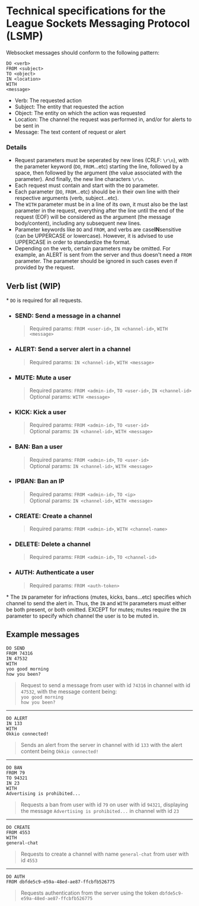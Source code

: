 # Technical specifications for the League Sockets Messaging Protocol (LSMP)
Websocket messages should conform to the following pattern:

```
DO <verb>
FROM <subject>
TO <object>
IN <location>
WITH
<message>
```

- Verb: The requested action
- Subject: The entity that requested the action
- Object: The entity on which the action was requested
- Location: The channel the request was performed in, and/or for alerts to be sent in
- Message: The text content of request or alert

### Details
- Request parameters must be seperated by new lines (CRLF: `\r\n`), with the parameter keyword (`DO`, `FROM`...etc) starting the line, followed by a space, then followed by the argument (the value associated with the parameter). And finally, the new line characters `\r\n`.
- Each request must contain and start with the `DO` parameter.
- Each parameter (`DO`, `FROM`...etc) should be in their own line with their respective arguments (verb, subject...etc).
- The `WITH` parameter must be in a line of its own, it must also be the last parameter in the request, everything after the line until the end of the request (EOF) will be considered as the argument (the message body/content), including any subsequent new lines.
- Parameter keywords like `DO` and `FROM`, and verbs are case**IN**sensitive (can be UPPERCASE or lowercase). However, it is advised to use UPPERCASE in order to standardize the format.
- Depending on the verb, certain parameters may be omitted. For example, an ALERT is sent from the server and thus doesn't need a `FROM` parameter. The parameter should be ignored in such cases even if provided by the request.

## Verb list (WIP)
\* `DO` is required for all requests.
- ### SEND: Send a message in a channel
   > Required params: `FROM <user-id>`, `IN <channel-id>`, `WITH <message>`
- ### ALERT: Send a server alert in a channel
   > Required params: `IN <channel-id>`, `WITH <message>`
- ### MUTE: Mute a user
   > Required params: `FROM <admin-id>`, `TO <user-id>`, `IN <channel-id>`  
   > Optional params: `WITH <message>`
- ### KICK: Kick a user
   > Required params: `FROM <admin-id>`, `TO <user-id>`  
   > Optional params: `IN <channel-id>`, `WITH <message>`
- ### BAN: Ban a user
   > Required params: `FROM <admin-id>`, `TO <user-id>`  
   > Optional params: `IN <channel-id>`, `WITH <message>`
- ### IPBAN: Ban an IP
   > Required params: `FROM <admin-id>`, `TO <ip>`  
   > Optional params: `IN <channel-id>`, `WITH <message>`
- ### CREATE: Create a channel
   > Required params: `FROM <admin-id>`, `WITH <channel-name>`
- ### DELETE: Delete a channel
   > Required params: `FROM <admin-id>`, `TO <channel-id>`
- ### AUTH: Authenticate a user
   > Required params: `FROM <auth-token>`

\* The `IN` parameter for infractions (mutes, kicks, bans...etc) specifies which channel to send the alert in. Thus, the `IN` and `WITH` parameters must either be both present, or both omitted. EXCEPT for mutes; mutes require the `IN` parameter to specify which channel the user is to be muted in.

## Example messages
```
DO SEND
FROM 74316
IN 47532
WITH
yoo good morning
how you been?
```
> Request to send a message from user with id `74316` in channel with id `47532`, with the message content being:  
> `yoo good morning`  
> `how you been?`

---
```
DO ALERT
IN 133
WITH
Okkio connected!
```
> Sends an alert from the server in channel with id `133` with the alert content being `Okkio connected!`

---
```
DO BAN
FROM 79
TO 94321
IN 23
WITH
Advertising is prohibited...
```
> Requests a ban from user with id `79` on user with id `94321`, displaying the message `Advertising is prohibited...` in channel with id `23`

---
```
DO CREATE
FROM 4553
WITH
general-chat
```
> Requests to create a channel with name `general-chat` from user with id `4553`

---
```
DO AUTH
FROM dbfde5c9-e59a-48ed-ae87-ffcbfb526775
```
> Requests authentication from the server using the token `dbfde5c9-e59a-48ed-ae87-ffcbfb526775`